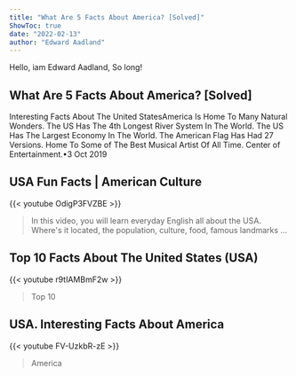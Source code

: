 ```yaml
---
title: "What Are 5 Facts About America? [Solved]"
ShowToc: true 
date: "2022-02-13"
author: "Edward Aadland" 
---
```


Hello, iam Edward Aadland, So long!
## What Are 5 Facts About America? [Solved]
Interesting Facts About The United StatesAmerica Is Home To Many Natural Wonders. 
 The US Has The 4th Longest River System In The World. 
 The US Has The Largest Economy In The World. 
 The American Flag Has Had 27 Versions. 
 Home To Some of The Best Musical Artist Of All Time. 
 Center of Entertainment.•3 Oct 2019

## USA Fun Facts | American Culture
{{< youtube OdigP3FVZBE >}}
>In this video, you will learn everyday English all about the USA. Where's it located, the population, culture, food, famous landmarks ...

## Top 10 Facts About The United States (USA)
{{< youtube r9tIAMBmF2w >}}
>Top 10 

## USA. Interesting Facts  About America
{{< youtube FV-UzkbR-zE >}}
>America

